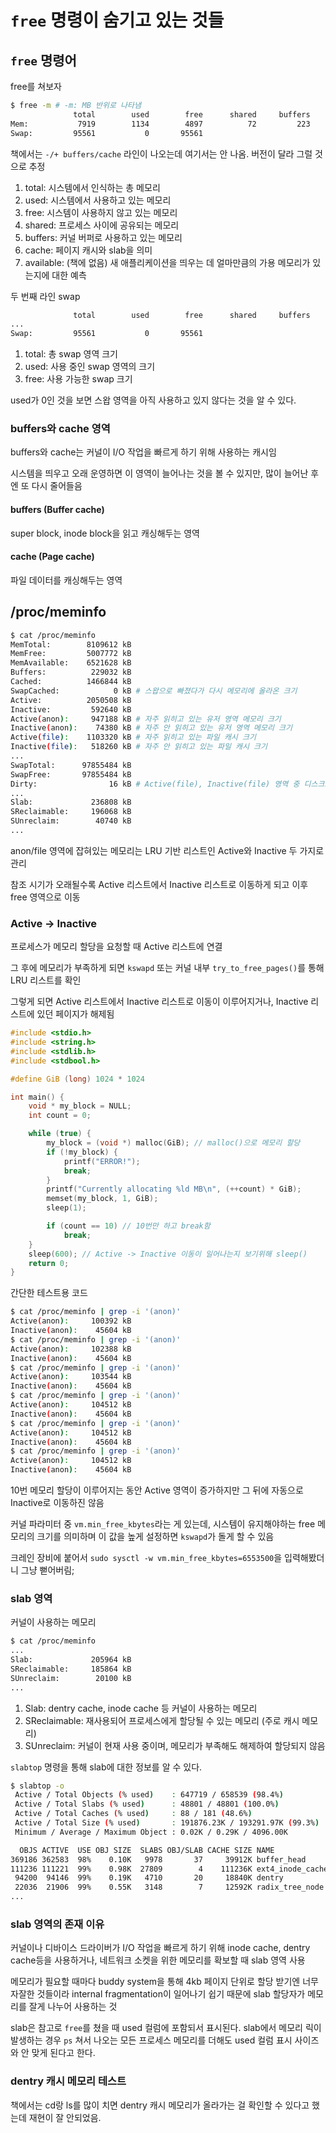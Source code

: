 # `free` 명령이 숨기고 있는 것들

## `free` 명령어
free를 쳐보자
```bash
$ free -m # -m: MB 반위로 나타냄
              total        used        free      shared     buffers       cache   available
Mem:           7919        1134        4897          72         223        1663        6376
Swap:         95561           0       95561
```
책에서는 `-/+ buffers/cache` 라인이 나오는데 여기서는 안 나옴. 버전이 달라 그럴 것으로 추정

1. total: 시스템에서 인식하는 총 메모리
2. used: 시스템에서 사용하고 있는 메모리
3. free: 시스템이 사용하지 않고 있는 메모리
4. shared: 프로세스 사이에 공유되는 메모리
5. buffers: 커널 버퍼로 사용하고 있는 메모리
6. cache: 페이지 캐시와 slab을 의미
7. available: (책에 없음) 새 애플리케이션을 띄우는 데 얼마만큼의 가용 메모리가 있는지에 대한 예측

두 번째 라인 swap
```bash
              total        used        free      shared     buffers       cache   available
...
Swap:         95561           0       95561
```

1. total: 총 swap 영역 크기
2. used: 사용 중인 swap 영역의 크기
3. free: 사용 가능한 swap 크기

used가 0인 것을 보면 스왑 영역을 아직 사용하고 있지 않다는 것을 알 수 있다.

### buffers와 cache 영역
buffers와 cache는 커널이 I/O 작업을 빠르게 하기 위해 사용하는 캐시임

시스템을 띄우고 오래 운영하면 이 영역이 늘어나는 것을 볼 수 있지만, 많이 늘어난 후엔 또 다시 줄어들음
#### buffers (Buffer cache)
super block, inode block을 읽고 캐싱해두는 영역

#### cache (Page cache)
파일 데이터를 캐싱해두는 영역

## /proc/meminfo
```bash
$ cat /proc/meminfo
MemTotal:        8109612 kB
MemFree:         5007772 kB
MemAvailable:    6521628 kB
Buffers:          229032 kB
Cached:          1466844 kB
SwapCached:            0 kB # 스왑으로 빠졌다가 다시 메모리에 올라온 크기
Active:          2050508 kB
Inactive:         592640 kB
Active(anon):     947188 kB # 자주 읽히고 있는 유저 영역 메모리 크기
Inactive(anon):    74380 kB # 자주 안 읽히고 있는 유저 영역 메모리 크기
Active(file):    1103320 kB # 자주 읽히고 있는 파일 캐시 크기
Inactive(file):   518260 kB # 자주 안 읽히고 있는 파일 캐시 크기
...
SwapTotal:      97855484 kB
SwapFree:       97855484 kB
Dirty:                16 kB # Active(file), Inactive(file) 영역 중 디스크로 다시 써져야 하는 부분
...
Slab:             236808 kB
SReclaimable:     196068 kB
SUnreclaim:        40740 kB
...
```

anon/file 영역에 잡혀있는 메모리는 LRU 기반 리스트인 Active와 Inactive 두 가지로 관리

참조 시기가 오래될수록 Active 리스트에서 Inactive 리스트로 이동하게 되고 이후 free 영역으로 이동

### Active -> Inactive
프로세스가 메모리 할당을 요청할 때 Active 리스트에 연결

그 후에 메모리가 부족하게 되면 `kswapd` 또는 커널 내부 `try_to_free_pages()`를 통해 LRU 리스트를 확인

그렇게 되면 Active 리스트에서 Inactive 리스트로 이동이 이루어지거나, Inactive 리스트에 있던 페이지가 해제됨

```c
#include <stdio.h>
#include <string.h>
#include <stdlib.h>
#include <stdbool.h>

#define GiB (long) 1024 * 1024

int main() {
    void * my_block = NULL;
    int count = 0;

    while (true) {
        my_block = (void *) malloc(GiB); // malloc()으로 메모리 할당
        if (!my_block) {
            printf("ERROR!");
            break;
        }
        printf("Currently allocating %ld MB\n", (++count) * GiB);
        memset(my_block, 1, GiB);
        sleep(1);

        if (count == 10) // 10번만 하고 break함
            break;
    }
    sleep(600); // Active -> Inactive 이동이 일어나는지 보기위해 sleep()
    return 0;
}
```
간단한 테스트용 코드


```bash
$ cat /proc/meminfo | grep -i '(anon)'
Active(anon):     100392 kB
Inactive(anon):    45604 kB
$ cat /proc/meminfo | grep -i '(anon)'
Active(anon):     102388 kB
Inactive(anon):    45604 kB
$ cat /proc/meminfo | grep -i '(anon)'
Active(anon):     103544 kB
Inactive(anon):    45604 kB
$ cat /proc/meminfo | grep -i '(anon)'
Active(anon):     104512 kB
Inactive(anon):    45604 kB
$ cat /proc/meminfo | grep -i '(anon)'
Active(anon):     104512 kB
Inactive(anon):    45604 kB
$ cat /proc/meminfo | grep -i '(anon)'
Active(anon):     104512 kB
Inactive(anon):    45604 kB
```

10번 메모리 할당이 이루어지는 동안 Active 영역이 증가하지만 그 뒤에 자동으로 Inactive로 이동하진 않음

커널 파라미터 중 `vm.min_free_kbytes`라는 게 있는데, 시스템이 유지해야하는 free 메모리의 크기를 의미하며 이 값을 높게 설정하면 `kswapd`가 돌게 할 수 있음

크레인 장비에 붙어서 `sudo sysctl -w vm.min_free_kbytes=6553500`을 입력해봤더니 그냥 뻗어버림;

### slab 영역

커널이 사용하는 메모리

```bash
$ cat /proc/meminfo
...
Slab:             205964 kB
SReclaimable:     185864 kB
SUnreclaim:        20100 kB
...
```

1. Slab: dentry cache, inode cache 등 커널이 사용하는 메모리
2. SReclaimable: 재사용되어 프로세스에게 할당될 수 있는 메모리 (주로 캐시 메모리)
3. SUnreclaim: 커널이 현재 사용 중이며, 메모리가 부족해도 해제하여 할당되지 않음

`slabtop` 명령을 통해 slab에 대한 정보를 알 수 있다.

```bash
$ slabtop -o
 Active / Total Objects (% used)    : 647719 / 658539 (98.4%)
 Active / Total Slabs (% used)      : 48801 / 48801 (100.0%)
 Active / Total Caches (% used)     : 88 / 181 (48.6%)
 Active / Total Size (% used)       : 191876.23K / 193291.97K (99.3%)
 Minimum / Average / Maximum Object : 0.02K / 0.29K / 4096.00K

  OBJS ACTIVE  USE OBJ SIZE  SLABS OBJ/SLAB CACHE SIZE NAME
369186 362583  98%    0.10K   9978       37     39912K buffer_head
111236 111221  99%    0.98K  27809        4    111236K ext4_inode_cache
 94200  94146  99%    0.19K   4710       20     18840K dentry
 22036  21906  99%    0.55K   3148        7     12592K radix_tree_node
...
```

### slab 영역의 존재 이유

커널이나 디바이스 드라이버가 I/O 작업을 빠르게 하기 위해 inode cache, dentry cache등을 사용하거나, 네트워크 소켓을 위한 메모리를 확보할 때 slab 영역 사용

메모리가 필요할 때마다 buddy system을 통해 4kb 페이지 단위로 할당 받기엔 너무 자잘한 것들이라 internal fragmentation이 일어나기 쉽기 때문에 slab 할당자가 메모리를 잘게 나누어 사용하는 것

slab은 참고로 `free`를 쳤을 때 used 컬럼에 포함되서 표시된다. slab에서 메모리 릭이 발생하는 경우 `ps` 쳐서 나오는 모든 프로세스 메모리를 더해도 used 컬럼 표시 사이즈와 안 맞게 된다고 한다.

### dentry 캐시 메모리 테스트
책에서는 cd랑 ls를 많이 치면 dentry 캐시 메모리가 올라가는 걸 확인할 수 있다고 했는데 재현이 잘 안되었음.




